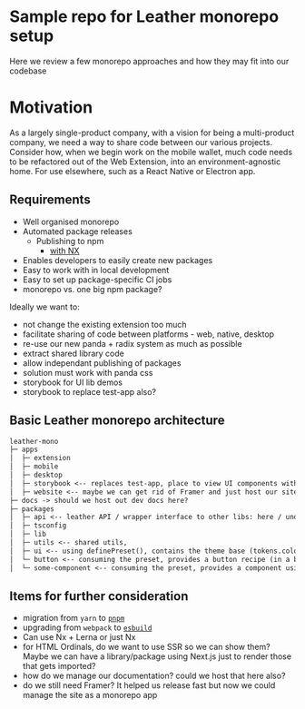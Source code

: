 # Sample repo for Leather monorepo setup

Here we review a few monorepo approaches and how they may fit into our codebase

# Motivation

As a largely single-product company, with a vision for being a multi-product company, we need a way to share code between our various projects. Consider how, when we begin work on the mobile wallet, much code needs to be refactored out of the Web Extension, into an environment-agnostic home. For use elsewhere, such as a React Native or Electron app.

## Requirements

- Well organised monorepo
- Automated package releases
    - Publishing to npm
        - [with NX](https://nx.dev/concepts/more-concepts/buildable-and-publishable-libraries)
- Enables developers to easily create new packages
- Easy to work with in local development
- Easy to set up package-specific CI jobs
- monorepo vs. one big npm package?


Ideally we want to:
- not change the existing extension too much
- facilitate sharing of code between platforms - web, native, desktop
- re-use our new panda + radix system as much as possible
- extract shared library code 
- allow independant publishing of packages
- solution must work with panda css
- storybook for UI lib demos
- storybook to replace test-app also? 

## Basic Leather monorepo architecture


```md
leather-mono
├─ apps
│  ├─ extension
│  ├─ mobile
│  ├─ desktop
│  ├─ storybook <-- replaces test-app, place to view UI components with context + tests
│  ├─ website <-- maybe we can get rid of Framer and just host our site ourself, keeping code here?
├─ docs -> should we host out dev docs here?
├─ packages
│  ├─ api <-- leather API / wrapper interface to other libs: here / under apps,
│  ├─ tsconfig
│  ├─ lib
│  ├─ utils <-- shared utils,
│  ├─ ui <-- using definePreset(), contains the theme base (tokens.colors, semantic tokens, etc)
│  └─ button <-- consuming the preset, provides a button recipe (in a buttonPreset) + a ShadcnButton component
│  └─ some-component <-- consuming the preset, provides a component using internal `css` calls, ships a panda.json extract result
```


## Items for further consideration

- migration from `yarn` to [`pnpm`](https://pnpm.io/)
- upgrading from `webpack` to [`esbuild`](https://esbuild.github.io/)
- Can use Nx + Lerna or just Nx
- for HTML Ordinals, do we want to use SSR so we can show them? Maybe we can have a library/package using Next.js just to render those that gets imported?
- how do we manage our documentation? could we host that here also? 
- do we still need Framer? It helped us release fast but now we could manage the site as a monorepo app
